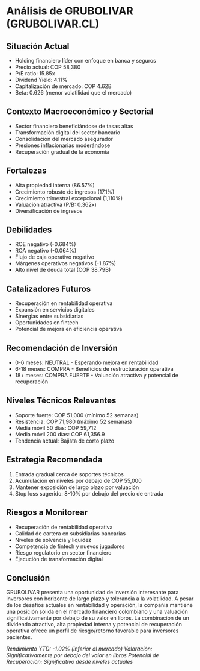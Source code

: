 # Análisis de GRUBOLIVAR (GRUBOLIVAR.CL)

## Situación Actual

- Holding financiero líder con enfoque en banca y seguros
- Precio actual: COP 58,380
- P/E ratio: 15.85x
- Dividend Yield: 4.11%
- Capitalización de mercado: COP 4.62B
- Beta: 0.626 (menor volatilidad que el mercado)

## Contexto Macroeconómico y Sectorial

- Sector financiero beneficiándose de tasas altas
- Transformación digital del sector bancario
- Consolidación del mercado asegurador
- Presiones inflacionarias moderándose
- Recuperación gradual de la economía

## Fortalezas

- Alta propiedad interna (86.57%)
- Crecimiento robusto de ingresos (17.1%)
- Crecimiento trimestral excepcional (1,110%)
- Valuación atractiva (P/B: 0.362x)
- Diversificación de ingresos

## Debilidades

- ROE negativo (-0.684%)
- ROA negativo (-0.064%)
- Flujo de caja operativo negativo
- Márgenes operativos negativos (-1.87%)
- Alto nivel de deuda total (COP 38.79B)

## Catalizadores Futuros

- Recuperación en rentabilidad operativa
- Expansión en servicios digitales
- Sinergias entre subsidiarias
- Oportunidades en fintech
- Potencial de mejora en eficiencia operativa

## Recomendación de Inversión

- 0-6 meses: NEUTRAL - Esperando mejora en rentabilidad
- 6-18 meses: COMPRA - Beneficios de restructuración operativa
- 18+ meses: COMPRA FUERTE - Valuación atractiva y potencial de recuperación

## Niveles Técnicos Relevantes

- Soporte fuerte: COP 51,000 (mínimo 52 semanas)
- Resistencia: COP 71,980 (máximo 52 semanas)
- Media móvil 50 días: COP 59,712
- Media móvil 200 días: COP 61,356.9
- Tendencia actual: Bajista de corto plazo

## Estrategia Recomendada

1. Entrada gradual cerca de soportes técnicos
2. Acumulación en niveles por debajo de COP 55,000
3. Mantener exposición de largo plazo por valuación
4. Stop loss sugerido: 8-10% por debajo del precio de entrada

## Riesgos a Monitorear

- Recuperación de rentabilidad operativa
- Calidad de cartera en subsidiarias bancarias
- Niveles de solvencia y liquidez
- Competencia de fintech y nuevos jugadores
- Riesgo regulatorio en sector financiero
- Ejecución de transformación digital

## Conclusión

GRUBOLIVAR presenta una oportunidad de inversión interesante para inversores con horizonte de largo plazo y tolerancia a la volatilidad. A pesar de los desafíos actuales en rentabilidad y operación, la compañía mantiene una posición sólida en el mercado financiero colombiano y una valuación significativamente por debajo de su valor en libros. La combinación de un dividendo atractivo, alta propiedad interna y potencial de recuperación operativa ofrece un perfil de riesgo/retorno favorable para inversores pacientes.

_Rendimiento YTD: -1.02% (inferior al mercado)_
_Valoración: Significativamente por debajo del valor en libros_
_Potencial de Recuperación: Significativo desde niveles actuales_
